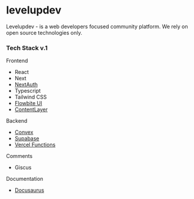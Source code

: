 # levelupdev
Levelupdev - is a web developers focused community platform. We rely on open source technologies only.

### Tech Stack v.1

Frontend

- React
- Next
- [NextAuth](https://authjs.dev/)
- Typescript
- Tailwind CSS
- [Flowbite UI](https://flowbite-react.com/)
- [ContentLayer](https://contentlayer.dev/)

Backend 

- [Convex](https://www.convex.dev/)
- [Supabase](https://supabase.com)
- [Vercel Functions](https://vercel.com)

Comments
- Giscus

Documentation
- [Docusaurus](https://docusaurus.io/)
